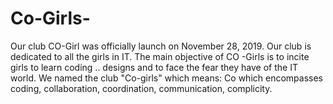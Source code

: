 # Co-Girls-
Our club CO-Girl  was officially launch on November 28, 2019. Our club is dedicated to all the girls in IT. The  main objective of CO -Girls is to incite girls to learn coding .. designs and  to face the fear they have  of the IT world. We named the club "Co-girls" which means: Co which encompasses coding, collaboration, coordination, communication, complicity.
